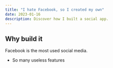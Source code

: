 ```yaml
---
title: "I hate Facebook, so I created my own"
date: 2023-01-16
description: Discover how I built a social app.
---
```


## Why build it

Facebook is the most used social media.

- So many useless features

## 